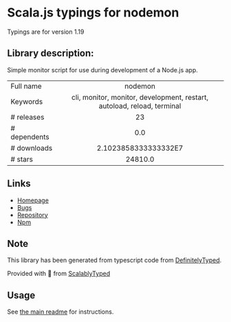 
# Scala.js typings for nodemon

Typings are for version 1.19

## Library description:
Simple monitor script for use during development of a Node.js app.

|                    |                 |
| ------------------ | :-------------: |
| Full name          | nodemon |
| Keywords           | cli, monitor, monitor, development, restart, autoload, reload, terminal |
| # releases         | 23 |
| # dependents       | 0.0 |
| # downloads        | 2.1023858333333332E7 |
| # stars            | 24810.0 |

## Links
- [Homepage](https://nodemon.io)
- [Bugs](https://github.com/remy/nodemon/issues)
- [Repository](https://github.com/remy/nodemon)
- [Npm](https://www.npmjs.com/package/nodemon)
    


## Note
This library has been generated from typescript code from [DefinitelyTyped](https://definitelytyped.org).

Provided with :purple_heart: from [ScalablyTyped](https://github.com/oyvindberg/ScalablyTyped)

## Usage
See [the main readme](../../readme.md) for instructions.


